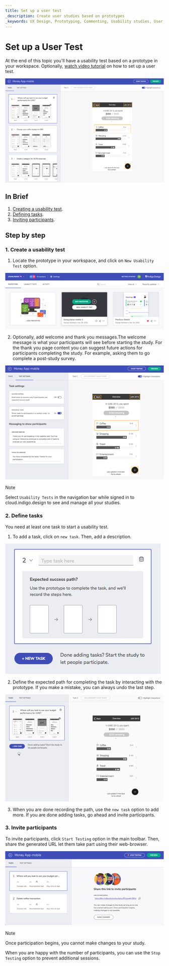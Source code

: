 ```yaml
---
title: Set up a user test
_description: Create user studies based on prototypes
_keywords: UX Design, Prototyping, Commenting, Usability studies, User testing
---
```


# Set up a User Test

At the end of this topic you'll have a usability test based on a prototype in your workspace. 
Optionally, [watch video tutorial](https://www.youtube.com/watch?v=_jCDjtxTLCo&list=PLZ4rRHIJepBs9bwRs1LZLV0ZVzlFKqwCw&index=2) on how to set up a user test.

<img class="responsive-img" src="../images/setting_up_a_usability_test_1.png" />

<br/>

## In Brief

1. [Creating a usability test][a-1].
2. [Defining tasks][a-2].
3. [Inviting participants][a-3].

##  Step by step

### 1. Create a usability test

1. Locate the prototype in your workspace, and click on `New Usability Test` option.
  
<img class="responsive-img" src="../images/setting_up_a_usability_test_2.png"/>

<br/>

2. Optionally, add welcome and thank you messages.The welcome message is what your participants will see before starting the study. For the thank you page content you can suggest future actions for participants completing the study. For example, asking them to go complete a post-study survey.

<img class="responsive-img" src="../images/setting_up_a_usability_test_3.png"/>

<br/>

> [!note]
> Select `Usability Tests` in the navigation bar while signed in to cloud.indigo.design to see and manage all your studies.


### 2. Define tasks

You need at least one task to start a usability test.

1. To add a task, click on `new task`. Then, add a description.

<img class="responsive-img" src="../images/setting_up_a_usability_test_4.png"/>

<br/>

2. Define the expected path for completing the task by interacting with the prototype. If you make a mistake, you can always undo the last step.

<img class="responsive-img" src="../images/setting_up_a_usability_test_5.gif"/>

<br/>

3. When you are done recording the path, use the `new task` option to add more. If you are done adding tasks, go ahead and invite participants.
    
### 3. Invite participants

To invite participants, click `Start Testing` option in the main toolbar. Then, share the generated URL let them take part using their web-browser.

<img class="responsive-img" src="../images/setting_up_a_usability_test_6.png"/>

<br/>

> [!note]
> Once participation begins, you cannot make changes to your study.

When you are happy with the number of participants, you can use the `Stop Testing` option to prevent additional sessions.

[1]: https://www.youtube.com/watch?v=vilyDL4fDT0
[2]: https://cloud.indigo.design/api/shares/qv6uzwx9jwu3/files/project/Money%20App.zip
[3]: https://cloud.indigo.design


[a-1]: #1-create-a-usability-test
[a-2]: #2-define-tasks
[a-3]: #3-invite-participants
